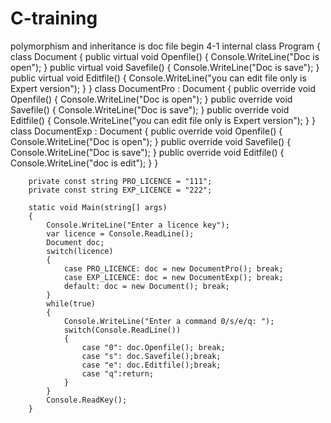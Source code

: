 # C-training
polymorphism and inheritance is doc file begin 4-1
    internal class Program
    {
        class Document
        {
            public virtual void Openfile()
            {
                Console.WriteLine("Doc is open");
            }
            public virtual void Savefile()
            {
                Console.WriteLine("Doc is save");
            }
            public virtual void Editfile()
            {
                Console.WriteLine("you can edit file only is Expert version");
            }
        }
        class DocumentPro : Document
        {
            public override void Openfile()
            {
                Console.WriteLine("Doc is open");
            }
            public override void Savefile()
            {
                Console.WriteLine("Doc is save");
            }
            public override void Editfile()
            {
                Console.WriteLine("you can edit file only is Expert version");
            }
        }
        class DocumentExp : Document
        {
            public override void Openfile()
            {
                Console.WriteLine("Doc is open");
            }
            public override void Savefile()
            {
                Console.WriteLine("Doc is save");
            }
            public override void Editfile()
            {
                Console.WriteLine("doc is edit");
            }
        }

        private const string PRO_LICENCE = "111";
        private const string EXP_LICENCE = "222";
      
        static void Main(string[] args)
        {
            Console.WriteLine("Enter a licence key");
            var licence = Console.ReadLine();
            Document doc;
            switch(licence)
            {
                case PRO_LICENCE: doc = new DocumentPro(); break;
                case EXP_LICENCE: doc = new DocumentExp(); break;
                default: doc = new Document(); break;
            }
            while(true)
            {
                Console.WriteLine("Enter a command 0/s/e/q: ");
                switch(Console.ReadLine())
                {
                    case "0": doc.Openfile(); break;
                    case "s": doc.Savefile();break;
                    case "e": doc.Editfile();break;
                    case "q":return;
                }
            }
            Console.ReadKey();
        }
